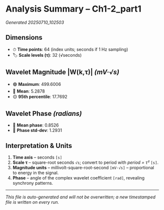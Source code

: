 # Analysis Summary – Ch1-2_part1

*Generated 20250710_102503*

## Dimensions
- ⏱ **Time points**: 64 (index units; seconds if 1 Hz sampling)
- 🏷 **Scale levels (τ)**: 32 (√seconds)

## Wavelet Magnitude |W(k,τ)|  *(mV·√s)*
- 🟢 **Maximum**: 499.6006
- 🔵 **Mean**: 5.2878
- 🟡 **95th percentile**: 17.7692

## Wavelet Phase *(radians)*
- 📏 **Mean phase**: 0.8526
- 📐 **Phase std-dev**: 1.2931

## Interpretation & Units
1. **Time axis** – seconds `[s]`  
2. **Scale τ** – square-root seconds `√s`; convert to period with *period = τ²* `[s]`.  
3. **Magnitude units** – millivolt-square-root-second `[mV·√s]` – proportional to energy in the signal.  
4. **Phase** – angle of the complex wavelet coefficient `[rad]`, revealing synchrony patterns.

---
*This file is auto-generated and will not be overwritten; a new timestamped file is written on every run.*
